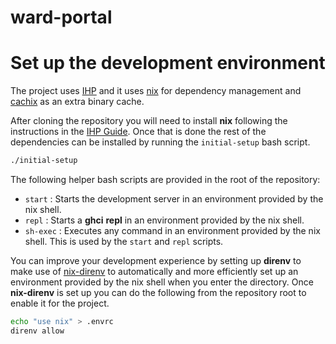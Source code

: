 # ward-portal

# Set up the development environment

The project uses [IHP](https://ihp.digitallyinduced.com/Guide/index.html) and
it uses [nix](https://nixos.org) for dependency management and [cachix](https://cachix.org)
as an extra binary cache.

After cloning the repository you will need to install **nix** following the instructions
in the [IHP Guide](https://ihp.digitallyinduced.com/Guide/installation.html#1-dependency-nix-package-manager).
Once that is done the rest of the dependencies can be installed by running the `initial-setup` bash script.

```bash
./initial-setup
```

The following helper bash scripts are provided in the root of the repository:
  - `start` : Starts the development server in an environment provided by the nix shell.
  - `repl` : Starts a **ghci** **repl** in an environment provided by the nix shell.
  - `sh-exec` : Executes any command in an environment provided by the nix shell.
     This is used by the `start` and `repl` scripts.

You can improve your development experience by setting up **direnv** to make use of [nix-direnv](https://github.com/nix-community/nix-direnv)
to automatically and more efficiently set up an environment provided by the nix shell when you enter the directory.
Once **nix-direnv** is set up you can do the following from the repository root to enable it for the project.

```bash
echo "use nix" > .envrc
direnv allow
```

